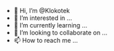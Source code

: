 - 👋 Hi, I’m @Klokotek
- 👀 I’m interested in ...
- 🌱 I’m currently learning ...
- 💞️ I’m looking to collaborate on ...
- 📫 How to reach me ...

<!---
Klokotek/Klokotek is a ✨ special ✨ repository because its `README.md` (this file) appears on your GitHub profile.
You can click the Preview link to take a look at your changes.
--->

